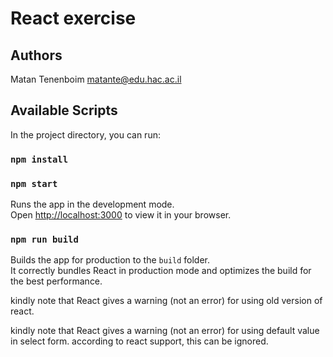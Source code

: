 # React exercise

## Authors
Matan Tenenboim matante@edu.hac.ac.il

## Available Scripts

In the project directory, you can run:
### `npm install`
### `npm start`

Runs the app in the development mode.\
Open [http://localhost:3000](http://localhost:3000) to view it in your browser.

### `npm run build`

Builds the app for production to the `build` folder.\
It correctly bundles React in production mode and optimizes the build for the best performance.

kindly note that React gives a warning (not an error) for using old version of react.

kindly note that React gives a warning (not an error) for using default value in select form. according to react support, this can be ignored.
